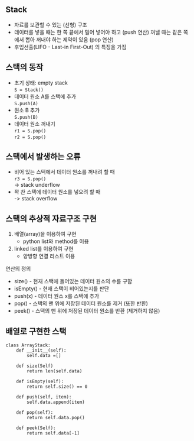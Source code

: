 Stack
-----
- 자료를 보관할 수 있는 (선형) 구조
- 데이터를 넣을 때는 한 쪽 끝에서 밀어 넣어야 하고 (push 연산) 꺼낼 때는 같은 쪽에서 뽑아 꺼내야 하는 제약이 있음 (pop 연산)
- 후입선출(LIFO - Last-in First-Out) 의 특징을 가짐

스택의 동작
------
- 초기 상태: empty stack  
`S = Stack()`
- 데이터 원소 A를 스택에 추가  
`S.push(A)`
- 원소 B 추가  
`S.push(B)`
- 데이터 원소 꺼내기  
`r1 = S.pop()`  
`r2 = S.pop()`   

스택에서 발생하는 오류
-----------
- 비어 있는 스택에서 데이터 원소를 꺼내려 할 때  
`r3 = S.pop()`  
-> stack underflow  
- 꽉 찬 스택에 데이터 원소를 넣으려 할 때  
-> stack overflow  

스택의 추상적 자료구조 구현
---------
1. 배열(array)을 이용하여 구현
	- python list와 method를 이용
2. linked list를 이용하여 구현
	- 양방향 연결 리스트 이용

연산의 정의
- size() - 현재 스택에 들어있는 데이터 원소의 수를 구함
- isEmpty() - 현재 스택이 비어있는지를 판단
- push(x) - 데이터 원소 x를 스택에 추가
- pop() - 스택의 맨 위에 저장된 데이터 원소를 제거 (또한 반환)
- peek() - 스택의 맨 위에 저장된 데이터 원소를 반환 (제거하지 않음) 

배열로 구현한 스택
----------
```
class ArrayStack:
	def __init__(self):
		self.data =[]

	def size(Self)
		return len(self.data)

	def isEmpty(self):
		return self.size() == 0

	def push(self, item):
		self.data.append(item)

	def pop(self):
		return self.data.pop()

	def peek(Self):
		return self.data[-1]
